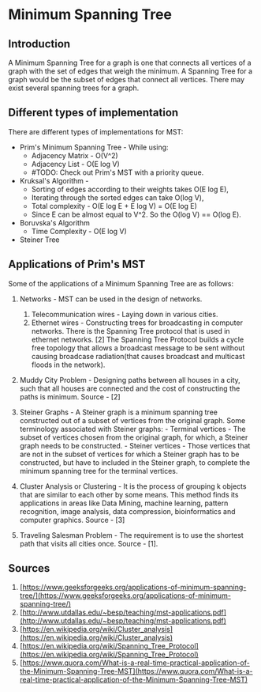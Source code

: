 # Minimum Spanning Tree

## Introduction

A Minimum Spanning Tree for a graph is one that connects all vertices of a graph with the set of edges that weigh the minimum. A Spanning Tree for a graph would be the subset of edges that connect all vertices. There may exist several spanning trees for a graph. 

## Different types of implementation 

There are different types of implementations for MST: 
* Prim's Minimum Spanning Tree - While using: 
    * Adjacency Matrix - O(V^2)
    * Adjacency List - O(E log V)
    * #TODO: Check out Prim's MST with a priority queue.
* Kruksal's Algorithm - 
    * Sorting of edges according to their weights takes O(E log E),
    * Iterating through the sorted edges can take O(log V),
    * Total complexity - O(E log E + E log V) = O(E log E)
    * Since E can be almost equal to V^2. So the O(log V) == O(log E).
* Boruvska's Algorithm
    * Time Complexity - O(E log V)
* Steiner Tree 

## Applications of Prim's MST 

Some of the applications of a Minimum Spanning Tree are as follows:

1. Networks - MST can be used in the design of networks. 
    1. Telecommunication wires - Laying down in various cities. 
    2. Ethernet wires - Constructing trees for broadcasting in computer networks. There is the Spanning Tree protocol that is used in ethernet networks. [2] The Spanning Tree Protocol builds a cycle free topology that allows a broadcast message to be sent without causing broadcase radiation(that causes broadcast and multicast floods in the network).

2. Muddy City Problem - Designing paths between all houses in a city, such that all houses are connected and the cost of constructing the paths is minimum. Source - [2]

3. Steiner Graphs - A Steiner graph is a minimum spanning tree constructed out of a subset of vertices from the original graph. Some terminology associated with Steiner graphs: 
        - Terminal vertices - The subset of vertices chosen from the original graph, for which, a Steiner graph needs to be constructed. 
        - Steiner vertices - Those vertices that are not in the subset of vertices for which a Steiner graph has to be constructed, but have to included in the Steiner graph, to complete the minimum spanning tree for the terminal vertices. 

4. Cluster Analysis or Clustering - It is the process of grouping k objects that are similar to each other by some means. This method finds its applications in areas like Data Mining, machine learning, pattern recognition, image analysis, data compression, bioinformatics and computer graphics. Source - [3]

5. Traveling Salesman Problem - The requirement is to use the shortest path that visits all cities once. Source - [1].

## Sources

1. [https://www.geeksforgeeks.org/applications-of-minimum-spanning-tree/](https://www.geeksforgeeks.org/applications-of-minimum-spanning-tree/)
2. [http://www.utdallas.edu/~besp/teaching/mst-applications.pdf](http://www.utdallas.edu/~besp/teaching/mst-applications.pdf)
3. [https://en.wikipedia.org/wiki/Cluster_analysis](https://en.wikipedia.org/wiki/Cluster_analysis)
4. [https://en.wikipedia.org/wiki/Spanning_Tree_Protocol](https://en.wikipedia.org/wiki/Spanning_Tree_Protocol)
5. [https://www.quora.com/What-is-a-real-time-practical-application-of-the-Minimum-Spanning-Tree-MST](https://www.quora.com/What-is-a-real-time-practical-application-of-the-Minimum-Spanning-Tree-MST)
